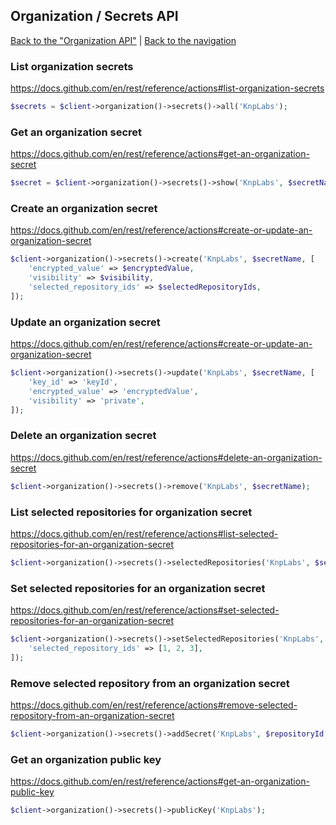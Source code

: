## Organization / Secrets API
[Back to the "Organization API"](../organization.md) | [Back to the navigation](../README.md)

### List organization secrets

https://docs.github.com/en/rest/reference/actions#list-organization-secrets

```php
$secrets = $client->organization()->secrets()->all('KnpLabs');
```

### Get an organization secret

https://docs.github.com/en/rest/reference/actions#get-an-organization-secret

```php
$secret = $client->organization()->secrets()->show('KnpLabs', $secretName);
```

### Create an organization secret

https://docs.github.com/en/rest/reference/actions#create-or-update-an-organization-secret

```php
$client->organization()->secrets()->create('KnpLabs', $secretName, [
    'encrypted_value' => $encryptedValue,
    'visibility' => $visibility,
    'selected_repository_ids' => $selectedRepositoryIds,
]);
```

### Update an organization secret

https://docs.github.com/en/rest/reference/actions#create-or-update-an-organization-secret

```php
$client->organization()->secrets()->update('KnpLabs', $secretName, [
    'key_id' => 'keyId',
    'encrypted_value' => 'encryptedValue',
    'visibility' => 'private',
]);
```

### Delete an organization secret

https://docs.github.com/en/rest/reference/actions#delete-an-organization-secret

```php
$client->organization()->secrets()->remove('KnpLabs', $secretName);
```

### List selected repositories for organization secret

https://docs.github.com/en/rest/reference/actions#list-selected-repositories-for-an-organization-secret

```php
$client->organization()->secrets()->selectedRepositories('KnpLabs', $secretName);
```

### Set selected repositories for an organization secret

https://docs.github.com/en/rest/reference/actions#set-selected-repositories-for-an-organization-secret

```php
$client->organization()->secrets()->setSelectedRepositories('KnpLabs', 'secretName', [
    'selected_repository_ids' => [1, 2, 3],
]);
```

### Remove selected repository from an organization secret

https://docs.github.com/en/rest/reference/actions#remove-selected-repository-from-an-organization-secret

```php
$client->organization()->secrets()->addSecret('KnpLabs', $repositoryId, $secretName);
```

### Get an organization public key

https://docs.github.com/en/rest/reference/actions#get-an-organization-public-key

```php
$client->organization()->secrets()->publicKey('KnpLabs');
```

